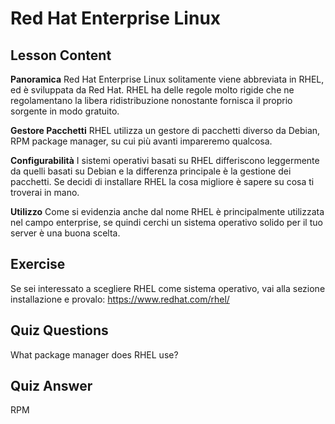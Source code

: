 # Red Hat Enterprise Linux

## Lesson Content

<b>Panoramica</b>
Red Hat Enterprise Linux solitamente viene abbreviata in RHEL, ed è sviluppata da Red Hat. RHEL ha delle regole molto rigide che ne regolamentano la libera ridistribuzione nonostante fornisca il proprio sorgente in modo gratuito.

<b>Gestore Pacchetti</b>
RHEL utilizza un gestore di pacchetti diverso da Debian, RPM package manager, su cui più avanti impareremo qualcosa.

<b>Configurabilità</b>
I sistemi operativi basati su RHEL differiscono leggermente da quelli basati su Debian e la differenza principale è la gestione dei pacchetti. Se decidi di installare RHEL la cosa migliore è sapere su cosa ti troverai in mano.

<b>Utilizzo</b>
Come si evidenzia anche dal nome RHEL è principalmente utilizzata nel campo enterprise, se quindi cerchi un sistema operativo solido per il tuo server è una buona scelta.

## Exercise

Se sei interessato a scegliere RHEL come sistema operativo, vai alla sezione installazione e provalo: <a href='http://www.redhat.com/en/technologies/linux-platforms/enterprise-linux/'>https://www.redhat.com/rhel/</a>

## Quiz Questions

What package manager does RHEL use?

## Quiz Answer

RPM
